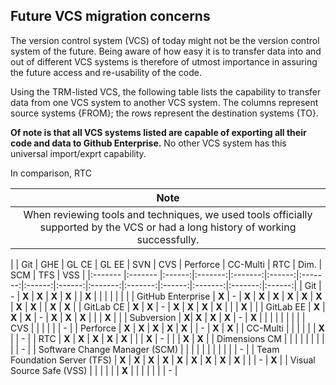 ## Future VCS migration concerns
The version control system (VCS) of today might not be the version control system of the future. Being aware of how easy it is to transfer data into and out of different VCS systems is therefore of utmost importance in assuring the future access and re-usability of the code.

Using the TRM-listed VCS, the following table lists the capability to transfer data from one VCS system to another VCS system. 
The columns represent source systems {FROM}; the rows represent the destination systems {TO}.

__Of note is that all VCS systems listed are  capable of exporting all their code and data to Github Enterprise.__ No other VCS system has this universal import/exprt capability.  

In comparison, RTC

| Note |
|:------:|
| When reviewing tools and techniques, we used tools officially supported by the VCS or had a long history of working successfully. |

| | Git | GHE | GL CE | GL EE | SVN | CVS | Perforce | CC-Multi | RTC | Dim. | SCM | TFS | VSS |
|:------- |:------- |:------:|:-------:|:-------:|:------:|:-------:|:------:|:------:|:-------:|:-------:|:------:|:-------:|:-------:|:------:|
| Git | - | **X** | **X** | **X** | **X** | | **X** |  |  |   |  | | |
| GitHub Enterprise | **X** | - | **X** | **X** | **X** | **X** | **X** | **X** | **X** | **X** | | **X** | **X** |
| GitLab CE | **X** | **X** | - | **X** | **X** | **X** | **X** |  |  | **X** | | 
| GitLab EE  | **X** | **X** | **X** | - | **X** | **X** | **X** |  |  | **X** | | 
| Subversion |  **X**| **X** | **X** | **X** | - | **X** | | | | | | | |
| CVS | | | | |  | - |
| Perforce | **X** | **X** | **X** | **X** | **X** |  | - | **X** | **X** |
| CC-Multi | | |  | | | **X** |  | - |
| RTC | **X** | **X** | **X** | **X** | **X** | | | **X** | - | | | **X** | **X** |
| Dimensions CM | | | | |  | | | |  | - |
| Software Change Manager (SCM) |  | | | | |  | | | |  | - |
| Team Foundation Server (TFS) | **X** | **X** | **X** | **X** | **X** | **X** | **X** | **X** | **X** | | | - | **X** |
| Visual Source Safe (VSS) |  | | | | | **X** | |  | | | |  | - |
